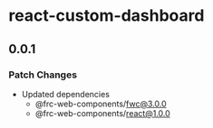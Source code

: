 # react-custom-dashboard

## 0.0.1

### Patch Changes

- Updated dependencies
  - @frc-web-components/fwc@3.0.0
  - @frc-web-components/react@1.0.0
